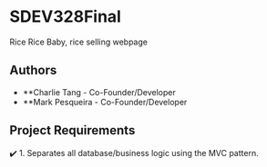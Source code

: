 # SDEV328Final
Rice Rice Baby, rice selling webpage

## Authors
- **Charlie Tang - Co-Founder/Developer
- **Mark Pesqueira - Co-Founder/Developer

## Project Requirements

:heavy_check_mark: 1. Separates all database/business logic using the MVC pattern.

